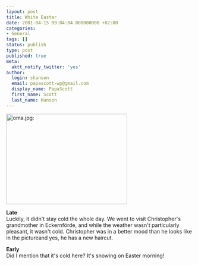 ```yaml
---
layout: post
title: White Easter
date: 2001-04-15 09:04:04.000000000 +02:00
categories:
- General
tags: []
status: publish
type: post
published: true
meta:
  aktt_notify_twitter: 'yes'
author:
  login: shanson
  email: papascott-wp@gmail.com
  display_name: PapaScott
  first_name: Scott
  last_name: Hanson
---
```

<p><img src="https://www.papascott.de/wordpress/wp-content/uploads/2001/04/oma.jpg" height="243" width="325" border="0" alt="oma.jpg: " /></p>
<p><b>Late</b><br />
Luckily, it didn't stay cold the whole day. We went to visit Christopher's grandmother in Eckernförde, and while the weather wasn't particularly pleasant, it wasn't cold. Christopher was in a better mood than he looks like in the pictureand yes, he has a new haircut.</p>
<p><b>Early</b><br />
Did I mention that it's cold here? It's snowing on Easter morning!</p>

